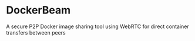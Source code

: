 # DockerBeam
A secure P2P Docker image sharing tool using WebRTC for direct container transfers between peers
